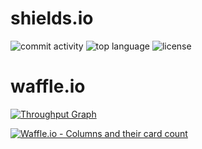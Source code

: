# shields.io
![commit activity](https://img.shields.io/github/commit-activity/y/kurikei/github-app-sandbox.svg)
![top language](https://img.shields.io/github/languages/top/kurikei/github-app-sandbox.svg)
![license](https://img.shields.io/github/license/kurikei/github-app-sandbox.svg)


# waffle.io
[![Throughput Graph](https://graphs.waffle.io/kurikei/github-app-sandbox/throughput.svg)](https://waffle.io/kurikei/github-app-sandbox/metrics/throughput)

[![Waffle.io - Columns and their card count](https://badge.waffle.io/kurikei/github-app-sandbox.svg?columns=all)](https://waffle.io/kurikei/github-app-sandbox)
